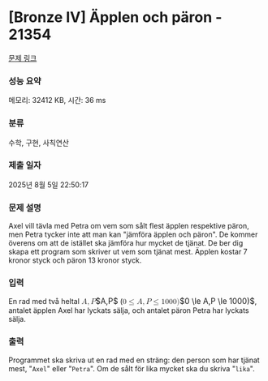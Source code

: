 # [Bronze IV] Äpplen och päron - 21354 

[문제 링크](https://www.acmicpc.net/problem/21354) 

### 성능 요약

메모리: 32412 KB, 시간: 36 ms

### 분류

수학, 구현, 사칙연산

### 제출 일자

2025년 8월 5일 22:50:17

### 문제 설명

<p>Axel vill tävla med Petra om vem som sålt flest äpplen respektive päron, men Petra tycker inte att man kan "jämföra äpplen och päron". De kommer överens om att de istället ska jämföra hur mycket de tjänat. De ber dig skapa ett program som skriver ut vem som tjänat mest. Äpplen kostar 7 kronor styck och päron 13 kronor styck.</p>

### 입력 

 <p>En rad med två heltal <mjx-container class="MathJax" jax="CHTML" style="font-size: 109%; position: relative;"><mjx-math class="MJX-TEX" aria-hidden="true"><mjx-mi class="mjx-i"><mjx-c class="mjx-c1D434 TEX-I"></mjx-c></mjx-mi><mjx-mo class="mjx-n"><mjx-c class="mjx-c2C"></mjx-c></mjx-mo><mjx-mi class="mjx-i" space="2"><mjx-c class="mjx-c1D443 TEX-I"></mjx-c></mjx-mi></mjx-math><mjx-assistive-mml unselectable="on" display="inline"><math xmlns="http://www.w3.org/1998/Math/MathML"><mi>A</mi><mo>,</mo><mi>P</mi></math></mjx-assistive-mml><span aria-hidden="true" class="no-mathjax mjx-copytext">$A,P$</span></mjx-container> (<mjx-container class="MathJax" jax="CHTML" style="font-size: 109%; position: relative;"><mjx-math class="MJX-TEX" aria-hidden="true"><mjx-mn class="mjx-n"><mjx-c class="mjx-c30"></mjx-c></mjx-mn><mjx-mo class="mjx-n" space="4"><mjx-c class="mjx-c2264"></mjx-c></mjx-mo><mjx-mi class="mjx-i" space="4"><mjx-c class="mjx-c1D434 TEX-I"></mjx-c></mjx-mi><mjx-mo class="mjx-n"><mjx-c class="mjx-c2C"></mjx-c></mjx-mo><mjx-mi class="mjx-i" space="2"><mjx-c class="mjx-c1D443 TEX-I"></mjx-c></mjx-mi><mjx-mo class="mjx-n" space="4"><mjx-c class="mjx-c2264"></mjx-c></mjx-mo><mjx-mn class="mjx-n" space="4"><mjx-c class="mjx-c31"></mjx-c><mjx-c class="mjx-c30"></mjx-c><mjx-c class="mjx-c30"></mjx-c><mjx-c class="mjx-c30"></mjx-c></mjx-mn><mjx-mo class="mjx-n"><mjx-c class="mjx-c29"></mjx-c></mjx-mo></mjx-math><mjx-assistive-mml unselectable="on" display="inline"><math xmlns="http://www.w3.org/1998/Math/MathML"><mn>0</mn><mo>≤</mo><mi>A</mi><mo>,</mo><mi>P</mi><mo>≤</mo><mn>1000</mn><mo stretchy="false">)</mo></math></mjx-assistive-mml><span aria-hidden="true" class="no-mathjax mjx-copytext">$0 \le A,P \le 1000)$</span></mjx-container>, antalet äpplen Axel har lyckats sälja, och antalet päron Petra har lyckats sälja. </p>

### 출력 

 <p>Programmet ska skriva ut en rad med en sträng: den person som har tjänat mest, "<code>Axel</code>" eller "<code>Petra</code>". Om de sålt för lika mycket ska du skriva "<code>lika</code>".</p>

